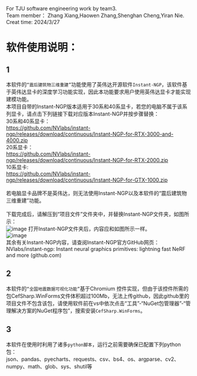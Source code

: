 For TJU software engineering work by team3.\
Team member： Zhang Xiang,Haowen Zhang,Shenghan Cheng,Yiran Nie.\
Creat time: 2024/3/27

# 软件使用说明：
## 1
本软件的`“震后建筑物三维重建”`功能使用了英伟达开源软件`Instant-NGP`，该软件基于英伟达显卡的深度学习功能实现，因此本功能要求用户使用英伟达显卡才能实现建模功能。\
本项目自带的Instant-NGP版本适用于30系和40系显卡，若您的电脑不属于该系列显卡，请点击下列链接下载对应版本Instant-NGP并按步骤替换：\
30系和40系显卡：\
https://github.com/NVlabs/instant-ngp/releases/download/continuous/Instant-NGP-for-RTX-3000-and-4000.zip \
20系显卡：\
https://github.com/NVlabs/instant-ngp/releases/download/continuous/Instant-NGP-for-RTX-2000.zip \
10系显卡:\
https://github.com/NVlabs/instant-ngp/releases/download/continuous/Instant-NGP-for-GTX-1000.zip \
\
若电脑显卡品牌不是英伟达，则无法使用Instant-NGP以及本软件的“震后建筑物三维重建”功能。\
\
下载完成后，请解压到“项目文件”文件夹中，并替换Instant-NGP文件夹，如图所示：\
 ![image](https://github.com/lcBreathe/team3_work/assets/165003424/cf33bd2a-a618-4b9c-be51-c8c4774dd7ca)
打开Instant-NGP文件夹后，内容应和如图所示一样。\
 ![image](https://github.com/lcBreathe/team3_work/assets/165003424/2d70032e-c631-49ad-803e-08a56171f59c)
\
其余有关Instant-NGP内容，请查阅Instant-NGP官方GitHub网页：\
NVlabs/instant-ngp: Instant neural graphics primitives: lightning fast NeRF and more (github.com)

## 2
本软件的`“全国地震数据可视化功能”`基于Chromium 控件实现，但由于该控件所需的包CefSharp.WinForms文件体积超过100Mb，无法上传github，因此github里的项目文件不包含该包，请使用软件前在vs中依次点击“工具”-“NuGet包管理器”-“管理解决方案的NuGet程序包”，搜索安装`CefSharp.WinForms`。

## 3
本软件在使用时利用了诸多`python脚本`，运行之前需要确保已配置下列python包：\
json、pandas、pyecharts、requests、csv、bs4、os、argparse、cv2、numpy、math、glob、sys、shutil等
